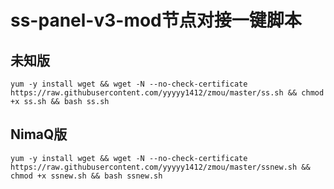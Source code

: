 # ss-panel-v3-mod节点对接一键脚本
## 未知版
```shell
yum -y install wget && wget -N --no-check-certificate https://raw.githubusercontent.com/yyyyy1412/zmou/master/ss.sh && chmod +x ss.sh && bash ss.sh
```


## NimaQ版
```shell
yum -y install wget && wget -N --no-check-certificate https://raw.githubusercontent.com/yyyyy1412/zmou/master/ssnew.sh && chmod +x ssnew.sh && bash ssnew.sh
```
